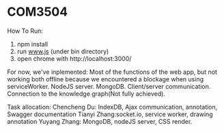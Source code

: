 # COM3504
 How To Run: 
1. npm install
2. run www.js (under bin directory)
3. open chrome with     http://localhost:3000/


For now, we've inplemented: 
Most of the functions of the web app, but not working both offline because we encountered a blockage when using serviceWorker.
NodeJS server.
MongoDB.
Client/server communication.
Connection to the knowledge graph(Not fully achieved).


Task allocation:
Chencheng Du: IndexDB, Ajax communication, annotation, Swagger documentation
Tianyi Zhang:socket.io, service worker, drawing annotation
Yuyang Zhang: MongoDB, nodeJS server, CSS render.
